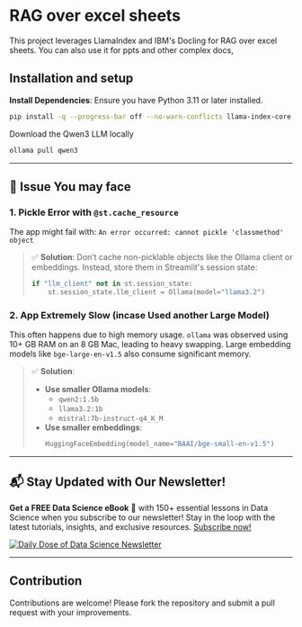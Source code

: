 
# RAG over excel sheets

This project leverages LlamaIndex and IBM's Docling for RAG over excel sheets. You can also use it for ppts and other complex docs,

## Installation and setup

**Install Dependencies**:
   Ensure you have Python 3.11 or later installed.
   ```bash
   pip install -q --progress-bar off --no-warn-conflicts llama-index-core llama-index-readers-docling llama-index-node-parser-docling llama-index-embeddings-huggingface llama-index-llms-huggingface-api llama-index-readers-file python-dotenv llama-index-llms-ollama
   ```


   Download the Qwen3 LLM locally
   ```bash
   ollama pull qwen3
   ```

---

## 🐞 Issue You may face
### 1. Pickle Error with `@st.cache_resource`
The app might fail with: `An error occurred: cannot pickle 'classmethod' object`

> ✅ **Solution**: Don’t cache non-picklable objects like the Ollama client or embeddings. Instead, store them in Streamlit's session state:
> ```python
> if "llm_client" not in st.session_state:
>     st.session_state.llm_client = Ollama(model="llama3.2")
> ```

### 2. App Extremely Slow (incase Used another Large Model)
This often happens due to high memory usage. `ollama` was observed using 10+ GB RAM on an 8 GB Mac, leading to heavy swapping. Large embedding models like `bge-large-en-v1.5` also consume significant memory.

> ✅ **Solution**:
> * **Use smaller Ollama models**:
>     * `qwen2:1.5b`
>     * `llama3.2:1b`
>     * `mistral:7b-instruct-q4_K_M`
> * **Use smaller embeddings**:
>     ```python
>     HuggingFaceEmbedding(model_name="BAAI/bge-small-en-v1.5")
>     ```

---

## 📬 Stay Updated with Our Newsletter!
**Get a FREE Data Science eBook** 📖 with 150+ essential lessons in Data Science when you subscribe to our newsletter! Stay in the loop with the latest tutorials, insights, and exclusive resources. [Subscribe now!](https://join.dailydoseofds.com)

[![Daily Dose of Data Science Newsletter](https://github.com/patchy631/ai-engineering/blob/main/resources/join_ddods.png)](https://join.dailydoseofds.com)

---

## Contribution

Contributions are welcome! Please fork the repository and submit a pull request with your improvements.
